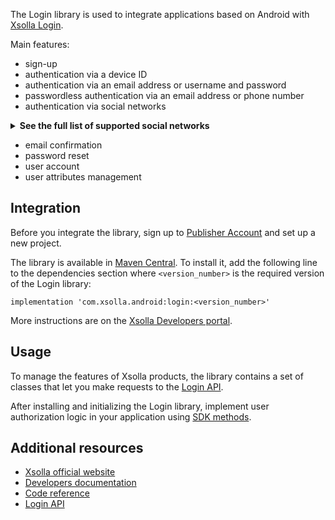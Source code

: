 The Login library is used to integrate applications based on Android with [Xsolla Login](https://developers.xsolla.com/doc/login/).

Main features:

* sign-up
* authentication via a device ID
* authentication via an email address or username and password
* passwordless authentication via an email address or phone number
* authentication via social networks
<details>
<summary><b>See the full list of supported social networks</b></summary>
    <ul>
		<li>Amazon</li>
		<li>Apple</li>
		<li>Baidu</li>
		<li>Battle.net</li>
		<li>Discord</li>
		<li>Facebook</li>
		<li>GitHub</li>
		<li>Google</li>
		<li>Kakao</li>
		<li>LinkedIn</li>
		<li>MSN</li>
		<li>Mail.ru</li>
		<li>Microsoft</li>
		<li>Naver</li>
		<li>Odnoklassniki</li>
		<li>PayPal</li>
		<li>QQ</li>
		<li>Reddit</li>
		<li>Steam</li>
		<li>Twitch.tv</li>
		<li>Twitter</li>
		<li>VK</li>
		<li>Vimeo</li>
		<li>WeChat</li>
		<li>Weibo</li>
		<li>Xbox Live</li>
		<li>Yahoo</li>
		<li>Yandex</li>
		<li>YouTube</li>
		</ul>
</details>

* email confirmation
* password reset
* user account
* user attributes management

## Integration

Before you integrate the library, sign up to [Publisher Account](https://publisher.xsolla.com/signup?store_type=sdk) and set up a new project.

The library is available in [Maven Central](https://search.maven.org/artifact/com.xsolla.android/login). To install it, add the following line to the dependencies section where `<version_number>` is the required version of the Login library:

```
implementation 'com.xsolla.android:login:<version_number>'
```


More instructions are on the [Xsolla Developers portal](https://developers.xsolla.com/sdk/android/login/).


## Usage

To manage the features of Xsolla products, the library contains a set of classes that let you make requests to the [Login API](https://developers.xsolla.com/login-api/).

After installing and initializing the Login library, implement user authorization logic in your application using [SDK methods](https://developers.xsolla.com/sdk-code-references/android-store/#%5B.ext%2FXsolla+Login+SDK+for+Android%2F%2F%2FPointingToDeclaration%2F%5D%2FMain%2F0).


## Additional resources



* [Xsolla official website](https://xsolla.com/)
* [Developers documentation](https://developers.xsolla.com/sdk/android/login/)
* [Code reference](https://developers.xsolla.com/sdk-code-references/android-store/#%5B.ext%2FXsolla+Login+SDK+for+Android%2F%2F%2FPointingToDeclaration%2F%5D%2FMain%2F0)
* [Login API](https://developers.xsolla.com/login-api/)
